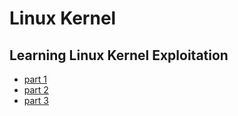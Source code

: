 # Linux Kernel

## Learning Linux Kernel Exploitation

* [part 1](https://lkmidas.github.io/posts/20210123-linux-kernel-pwn-part-1/)
* [part 2](https://lkmidas.github.io/posts/20210128-linux-kernel-pwn-part-2/)
* [part 3](https://lkmidas.github.io/posts/20210205-linux-kernel-pwn-part-3/)
